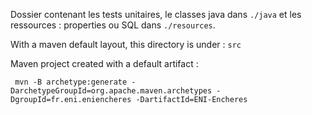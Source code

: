 Dossier contenant les tests unitaires, le classes java dans `./java` et les ressources : properties ou SQL dans `./resources`.

With a maven default layout, this directory is under : `src`

Maven project created with a default artifact :
 
``` shell
 mvn -B archetype:generate -DarchetypeGroupId=org.apache.maven.archetypes -DgroupId=fr.eni.eniencheres -DartifactId=ENI-Encheres
```